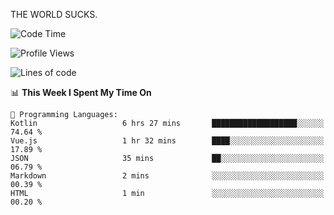 THE WORLD SUCKS.

<!--START_SECTION:waka-->
![Code Time](http://img.shields.io/badge/Code%20Time-404%20hrs%2046%20mins-blue)

![Profile Views](http://img.shields.io/badge/Profile%20Views-1-blue)

![Lines of code](https://img.shields.io/badge/From%20Hello%20World%20I%27ve%20Written-2.1%20million%20lines%20of%20code-blue)

📊 **This Week I Spent My Time On** 

```text
💬 Programming Languages: 
Kotlin                   6 hrs 27 mins       ███████████████████░░░░░░   74.64 % 
Vue.js                   1 hr 32 mins        ████░░░░░░░░░░░░░░░░░░░░░   17.89 % 
JSON                     35 mins             ██░░░░░░░░░░░░░░░░░░░░░░░   06.79 % 
Markdown                 2 mins              ░░░░░░░░░░░░░░░░░░░░░░░░░   00.39 % 
HTML                     1 min               ░░░░░░░░░░░░░░░░░░░░░░░░░   00.20 % 
```


<!--END_SECTION:waka-->
